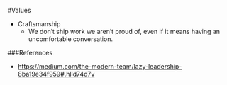 #Values

* Craftsmanship
  * We don’t ship work we aren’t proud of, even if it means having an uncomfortable conversation.
  
  
###References

* https://medium.com/the-modern-team/lazy-leadership-8ba19e34f959#.hlld74d7v
